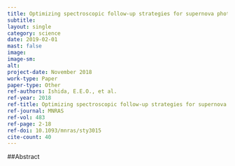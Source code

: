 ```yaml
---
title: Optimizing spectroscopic follow-up strategies for supernova photometric classification with active learning
subtitle: 
layout: single
category: science
date: 2019-02-01
mast: false
image: 
image-sm: 
alt: 
project-date: November 2018
work-type: Paper
paper-type: Other
ref-authors: Ishida, E.E.O., et al.
ref-year: 2018
ref-title: Optimizing spectroscopic follow-up strategies for supernova photometric classification with active learning
ref-journal: MNRAS
ref-vol: 483
ref-page: 2-18
ref-doi: 10.1093/mnras/sty3015
cite-count: 40
---
```



##Abstract
